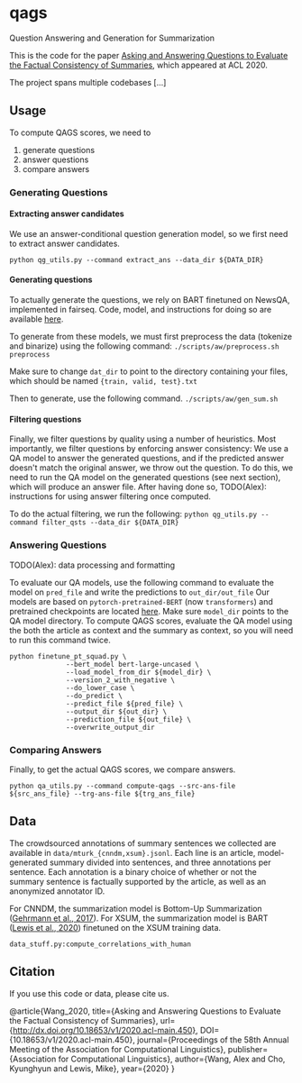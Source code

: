 # qags
Question Answering and Generation for Summarization

This is the code for the paper [Asking and Answering Questions to Evaluate the Factual Consistency of Summaries](https://arxiv.org/abs/2004.04228), which appeared at ACL 2020.

The project spans multiple codebases [...]



## Usage

To compute QAGS scores, we need to

1. generate questions
2. answer questions
3. compare answers


### Generating Questions


#### Extracting answer candidates

We use an answer-conditional question generation model, so we first need to extract answer candidates.

```python qg_utils.py --command extract_ans --data_dir ${DATA_DIR}```

#### Generating questions

To actually generate the questions, we rely on BART finetuned on NewsQA, implemented in fairseq.
Code, model, and instructions for doing so are available [here](https://github.com/W4ngatang/qags/fairseq).

To generate from these models, we must first preprocess the data (tokenize and binarize) using the following command:
```./scripts/aw/preprocess.sh preprocess```

Make sure to change `dat_dir` to point to the directory containing your files, which should be named `{train, valid, test}.txt`

Then to generate, use the following command.
```./scripts/aw/gen_sum.sh```

#### Filtering questions

Finally, we filter questions by quality using a number of heuristics.
Most importantly, we filter questions by enforcing answer consistency: 
We use a QA model to answer the generated questions, and if the predicted answer doesn't match the original answer, we throw out the question.
To do this, we need to run the QA model on the generated questions (see next section), which will produce an answer file.
After having done so, TODO(Alex): instructions for using answer filtering once computed.

To do the actual filtering, we run the following:
```python qg_utils.py --command filter_qsts --data_dir ${DATA_DIR}```


### Answering Questions

TODO(Alex): data processing and formatting

To evaluate our QA models, use the following command to evaluate the model on `pred_file` and write the predictions to `out_dir/out_file`
Our models are based on `pytorch-pretrained-BERT` (now `transformers`) and pretrained checkpoints are located [here](TODO).
Make sure `model_dir` points to the QA model directory.
To compute QAGS scores, evaluate the QA model using the both the article as context and the summary as context, so you will need to run this command twice.

```
python finetune_pt_squad.py \
              --bert_model bert-large-uncased \
              --load_model_from_dir ${model_dir} \
              --version_2_with_negative \
              --do_lower_case \
              --do_predict \
              --predict_file ${pred_file} \
              --output_dir ${out_dir} \
              --prediction_file ${out_file} \
              --overwrite_output_dir
```


### Comparing Answers

Finally, to get the actual QAGS scores, we compare answers.

```python qa_utils.py --command compute-qags --src-ans-file ${src_ans_file} --trg-ans-file ${trg_ans_file}```



## Data

The crowdsourced annotations of summary sentences we collected are available in `data/mturk_{cnndm,xsum}.jsonl`.
Each line is an article, model-generated summary divided into sentences, and three annotations per sentence.
Each annotation is a binary choice of whether or not the summary sentence is factually supported by the article, 
as well as an anonymized annotator ID.

For CNNDM, the summarization model is Bottom-Up Summarization ([Gehrmann et al., 2017](https://arxiv.org/abs/1808.10792)).
For XSUM, the summarization model is BART ([Lewis et al., 2020](https://arxiv.org/abs/1910.13461)) finetuned on the XSUM training data.

```data_stuff.py:compute_correlations_with_human```


## Citation

If you use this code or data, please cite us.

@article{Wang_2020,
   title={Asking and Answering Questions to Evaluate the Factual Consistency of Summaries},
   url={http://dx.doi.org/10.18653/v1/2020.acl-main.450},
   DOI={10.18653/v1/2020.acl-main.450},
   journal={Proceedings of the 58th Annual Meeting of the Association for Computational Linguistics},
   publisher={Association for Computational Linguistics},
   author={Wang, Alex and Cho, Kyunghyun and Lewis, Mike},
   year={2020}
}

